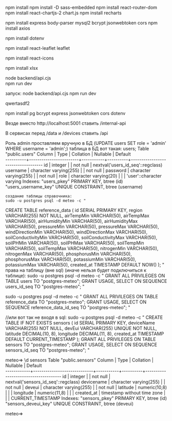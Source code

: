 npm install
npm install -D sass-embedded
npm install react-router-dom
npm install react-chartjs-2 chart.js
npm install recharts

<!-- для sql -->
npm install express body-parser mysql2 bcrypt jsonwebtoken cors
npm install axios


<!-- для паролей:  -->
npm install dotenv
<!-- для карты:  -->
npm install react-leaflet leaflet
<!-- для иконок:  -->
npm install react-icons
<!-- для таблицы эксель:  -->
npm install xlsx


<!-- открыть: -->
node backend/api.cjs  
npm run dev 




запуск:
node backend/api.cjs
npm run dev

qwertasdf2

<!-- Зависимости для бэкенда на сервак: -->
npm install pg bcrypt express jsonwebtoken cors dotenv



<!-- Для прода: -->
Везде вместо http://localhost:5001 ставить /internal-api

В сервисах перед /data и /devices ставить /api

<!-- ЛОГИНЫ -->
Роль admin проставляем вручную в БД (UPDATE users
SET role = 'admin'
WHERE username = 'admin';)
таблица в БД вот такая:
users;
                                     Table "public.users"
  Column  |          Type          | Collation | Nullable |              Default              
----------+------------------------+-----------+----------+-----------------------------------
 id       | integer                |           | not null | nextval('users_id_seq'::regclass)
 username | character varying(255) |           | not null | 
 password | character varying(255) |           | not null | 
 role     | character varying(20)  |           |          | 'user'::character varying
Indexes:
    "users_pkey" PRIMARY KEY, btree (id)
    "users_username_key" UNIQUE CONSTRAINT, btree (username)

    создание таблицы справочника:
    sudo -u postgres psql -d meteo -c "
CREATE TABLE reference_data (
    id SERIAL PRIMARY KEY,
    region VARCHAR(255) NOT NULL,
    airTempMin VARCHAR(50),
    airTempMax VARCHAR(50),
    airHumidityMin VARCHAR(50),
    airHumidityMax VARCHAR(50),
    pressureMin VARCHAR(50),
    pressureMax VARCHAR(50),
    windDirectionMin VARCHAR(50),
    windDirectionMax VARCHAR(50),
    soilConductivityMin VARCHAR(50),
    soilConductivityMax VARCHAR(50),
    soilPHMin VARCHAR(50),
    soilPHMax VARCHAR(50),
    soilTempMin VARCHAR(50),
    soilTempMax VARCHAR(50),
    nitrogenMin VARCHAR(50),
    nitrogenMax VARCHAR(50),
    phosphorusMin VARCHAR(50),
    phosphorusMax VARCHAR(50),
    potassiumMin VARCHAR(50),
    potassiumMax VARCHAR(50),
    created_at TIMESTAMP DEFAULT NOW()
);
"
права на таблицу (вне sql) (иначе нельзя будет подключиться к таблице):
sudo -u postgres psql -d meteo -c "
GRANT ALL PRIVILEGES ON TABLE users TO \"postgres-meteo\";
GRANT USAGE, SELECT ON SEQUENCE users_id_seq TO \"postgres-meteo\";
"

sudo -u postgres psql -d meteo -c "
GRANT ALL PRIVILEGES ON TABLE reference_data TO \"postgres-meteo\";
GRANT USAGE, SELECT ON SEQUENCE reference_data_id_seq TO \"postgres-meteo\";
"

//или вот так не входя в sql:
sudo -u postgres psql -d meteo -c "
CREATE TABLE IF NOT EXISTS sensors (
    id SERIAL PRIMARY KEY,
    deviceName VARCHAR(255) NOT NULL,
    devEui VARCHAR(255) UNIQUE NOT NULL,
    latitude DECIMAL(10, 8),
    longitude DECIMAL(11, 8),
    created_at TIMESTAMP DEFAULT CURRENT_TIMESTAMP
);
GRANT ALL PRIVILEGES ON TABLE sensors TO \"postgres-meteo\";
GRANT USAGE, SELECT ON SEQUENCE sensors_id_seq TO \"postgres-meteo\";
"


meteo=> \d sensors
                                        Table "public.sensors"
   Column   |            Type             | Collation | Nullable |               Default               
------------+-----------------------------+-----------+----------+-------------------------------------
 id         | integer                     |           | not null | nextval('sensors_id_seq'::regclass)
 devicename | character varying(255)      |           | not null | 
 deveui     | character varying(255)      |           | not null | 
 latitude   | numeric(10,8)               |           |          | 
 longitude  | numeric(11,8)               |           |          | 
 created_at | timestamp without time zone |           |          | CURRENT_TIMESTAMP
Indexes:
    "sensors_pkey" PRIMARY KEY, btree (id)
    "sensors_deveui_key" UNIQUE CONSTRAINT, btree (deveui)

meteo=> 